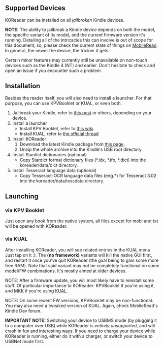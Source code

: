 ## Supported Devices
KOReader can be installed on all *jailbroken* Kindle devices.

**NOTE:** The ability to jailbreak a Kindle device depends on both the model, the specific variant of its model, and the current firmware version it's running.
Detailing all of the intricacies this can involve is out of scope for this document, so, please check the current state of things on [MobileRead](https://www.mobileread.com/forums/forumdisplay.php?f=150).
In general, the newer the device, the trickier it gets.


Certain minor features may currently still be unavailable on non-touch devices such as the Kindle 4 (NT) and earlier. Don't hesitate to check and open an issue if you encounter such a problem.

## Installation
Besides the reader itself, you will also need to install a launcher. For that purpose, you can use KPVBooklet or KUAL, or even both.

  1. Jailbreak your Kindle, refer to [this post](http://www.mobileread.com/forums/showthread.php?t=186645) or others, depending on your device.
  1. Install a launcher
      * Install KPV Booklet, refer to [this wiki](https://github.com/koreader/kpvbooklet/wiki).
      * Install KUAL, refer to [the official thread](http://www.mobileread.com/forums/showthread.php?t=203326)
  1. Install KOReader
      1. Download the latest Kindle package from [this page](https://github.com/koreader/koreader/wiki/Download).
      1. Unzip the whole archive into the Kindle's USB root directory
  1. Install Stardict dictionaries (optional)
      * Copy Stardict format dictionary files (*.idx, *.ifo, *.dict) into the koreader/data/dict directory.
  1. Install Tesseract language data (optional)
      * Copy Tesseract-OCR language data files (eng.*) for Tesseract 3.02 into the koreader/data/tessdata directory.

## Launching
### via KPV Booklet
Just open any book from the native system, all files except for mobi and txt will be opened with KOReader.
### via KUAL
After installing KOReader, you will see related entries in the KUAL menu. Just tap on it :). The **(no framework)** variants will kill the native GUI first, and restart it once you've quit KOReader (the goal being to gain some more free RAM). Note that said variant may not be completely functional on some model/FW combinations. It's mostly aimed at older devices.


NOTE: After a firmware update, you will most likely have to reinstall some stuff. Of particular importance to KOReader: KPVBooklet if you're using it, and [MKK](http://www.mobileread.com/forums/showthread.php?t=233932) if you're using [KUAL](http://www.mobileread.com/forums/showthread.php?t=203326).

NOTE: On some recent FW versions, KPVBooklet may be non-functional. You may also need a tweaked version of KUAL. Again, check MobileRead's Kindle Dev forum.

**IMPORTANT NOTE:** Switching your device to USBMS mode (by plugging it to a computer over USB) while KOReader is *entirely unsupported*, and will crash in fun and interesting ways.
If you need to charge your device while KOReader is running, either do it with a charger, or switch your device to USBNet mode first.